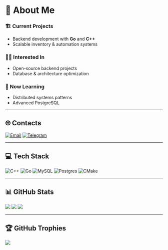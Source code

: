 # 💫 About Me

### 🏗️ Current Projects
- Backend development with **Go** and **C++**
- Scalable inventory & automation systems

### 🧑‍💻 Interested In
- Open-source backend projects
- Database & architecture optimization

### 🌱 Now Learning
- Distributed systems patterns
- Advanced PostgreSQL

---

## 🌐 Contacts
[![Email](https://img.shields.io/badge/Email-D14836?logo=gmail&logoColor=white&style=flat-square)](mailto:takesxq77@gmail.com)
[![Telegram](https://img.shields.io/badge/Telegram-2CA5E0?logo=telegram&logoColor=white&style=flat-square)](https://t.me/k1llasx)

---

## 💻 Tech Stack

![C++](https://img.shields.io/badge/c++-%2300599C.svg?style=for-the-badge&logo=c%2B%2B&logoColor=white)
![Go](https://img.shields.io/badge/go-%2300ADD8.svg?style=for-the-badge&logo=go&logoColor=white)
![MySQL](https://img.shields.io/badge/mysql-4479A1.svg?style=for-the-badge&logo=mysql&logoColor=white)
![Postgres](https://img.shields.io/badge/postgres-%23316192.svg?style=for-the-badge&logo=postgresql&logoColor=white)
![CMake](https://img.shields.io/badge/CMake-%23008FBA.svg?style=for-the-badge&logo=cmake&logoColor=white)

---

## 📊 GitHub Stats

![](https://github-readme-stats.vercel.app/api?username=k1lls3x&theme=catppuccin_mocha&hide_border=true&include_all_commits=true&count_private=true)
![](https://nirzak-streak-stats.vercel.app/?user=k1lls3x&theme=catppuccin_mocha&hide_border=true)
![](https://github-readme-stats.vercel.app/api/top-langs/?username=k1lls3x&theme=catppuccin_mocha&hide_border=true&layout=compact)

---

## 🏆 GitHub Trophies

![](https://github-profile-trophy.vercel.app/?username=k1lls3x&theme=date_night&no-frame=true&no-bg=true&margin-w=4)
